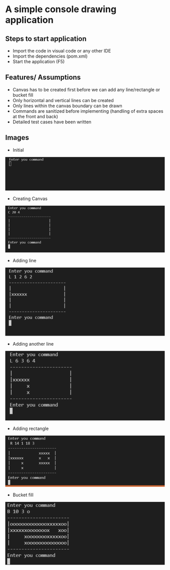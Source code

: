 # A simple console drawing application

## Steps to start application
 - Import the code in visual code or any other IDE
 - Import the dependencies (pom.xml)
 - Start the application (F5)

## Features/ Assumptions
 - Canvas has to be created first before we can add any line/rectangle or bucket fill
 - Only horizontal and vertical lines can be created
 - Only lines within the canvas boundary can be drawn
 - Commands are sanitized before implementing (handling of extra spaces at the front and back)
 - Detailed test cases have been written

## Images

- Initial

![](src/main/resources/images/starting.png)

- Creating Canvas

 ![](src/main/resources/images/1-canvas.png)

- Adding line

![](src/main/resources/images/2-line.png)

- Adding another line

![](src/main/resources/images/3-line.png)

- Adding rectangle

![](src/main/resources/images/4-rectangle.png)


- Bucket fill

![](src/main/resources/images/5-bucket.png)